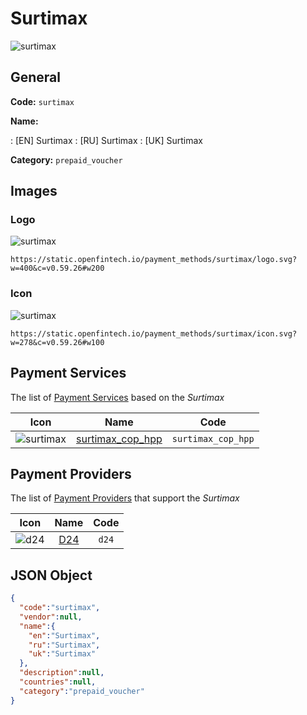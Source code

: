 
# Surtimax 
![surtimax](https://static.openfintech.io/payment_methods/surtimax/logo.svg?w=400&c=v0.59.26#w200)  

## General 
**Code:** `surtimax` 
 
**Name:** 
 
:	[EN] Surtimax 
:	[RU] Surtimax 
:	[UK] Surtimax 
 
**Category:** `prepaid_voucher` 
 

## Images 

### Logo 
![surtimax](https://static.openfintech.io/payment_methods/surtimax/logo.svg?w=400&c=v0.59.26#w200)  

```
https://static.openfintech.io/payment_methods/surtimax/logo.svg?w=400&c=v0.59.26#w200
```  

### Icon 
![surtimax](https://static.openfintech.io/payment_methods/surtimax/icon.svg?w=278&c=v0.59.26#w100)  

```
https://static.openfintech.io/payment_methods/surtimax/icon.svg?w=278&c=v0.59.26#w100
```  

## Payment Services 
 
The list of [Payment Services](/payment-services/) based on the _Surtimax_ 

|Icon|Name|Code| 
|:---:|:---:|:---:| 
|![surtimax](https://static.openfintech.io/payment_methods/surtimax/icon.svg?w=278&c=v0.59.26#w100) |[surtimax_cop_hpp](/payment-services/surtimax_cop_hpp/)|`surtimax_cop_hpp`| 
 

## Payment Providers 
 
The list of [Payment Providers](/payment-providers/) that support the _Surtimax_ 

|Icon|Name|Code| 
|:---:|:---:|:---:| 
|![d24](https://static.openfintech.io/payment_providers/d24/icon.svg?w=278&c=v0.59.26#w100) |[D24](/payment-providers/d24/)|`d24`| 
 

## JSON Object 

```json
{
  "code":"surtimax",
  "vendor":null,
  "name":{
    "en":"Surtimax",
    "ru":"Surtimax",
    "uk":"Surtimax"
  },
  "description":null,
  "countries":null,
  "category":"prepaid_voucher"
}
```  
